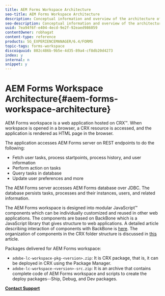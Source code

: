 ```yaml
---
title: AEM Forms Workspace Architecture
seo-title: AEM Forms Workspace Architecture
description: Conceptual information and overview of the architecture of LiveCycle AEM Forms workspace.
seo-description: Conceptual information and overview of the architecture of LiveCycle AEM Forms workspace.
uuid: 7ea94f6f-e404-4ecd-9e2f-92eaed986059
contentOwner: robhagat
content-type: reference
products: SG_EXPERIENCEMANAGER/6.4/FORMS
topic-tags: forms-workspace
discoiquuid: 802c486b-9b5e-4d35-89a4-cf8db20d4273
index: y
internal: n
snippet: y
---
```


# AEM Forms Workspace Architecture{#aem-forms-workspace-architecture}

AEM Forms workspace is a web application hosted on CRX™. When workspace is opened in a browser, a CRX resource is accessed, and the application is rendered as HTML page in the browser.

The application accesses AEM Forms server on REST endpoints to do the following:

* Fetch user tasks, process startpoints, process history, and user information
* Perform action on tasks
* Query tasks in database
* Update user preferences and more

The AEM Forms server accesses AEM Forms database over JDBC. The database persists tasks, processes and their instances, users, and related information.

The AEM Forms workspace is designed into modular JavaScript™ components which can be individually customized and reused in other web applications. The components are based on BackBone which is a JavaScript library that gives structure to web applications. A detailed article describing interaction of components with BackBone is [here](../../forms/using/backbone-interaction.md). The organization of components in the CRX folder structure is discussed in [this](../../forms/using/folder-structure.md) article.

Packages delivered for AEM Forms workspace:

* `adobe-lc-workspace-pkg-<version>.zip`: It is CRX package, that is, it can be deployed in CRX using the Package Manager.
* `adobe-lc-workspace-<version>-src.zip`: It is an archive that contains complete code of AEM Forms workspace and scripts to create the deploy packages--Ship, Debug, and Dev packages.

[**Contact Support**](https://www.adobe.com/account/sign-in.supportportal.html)
